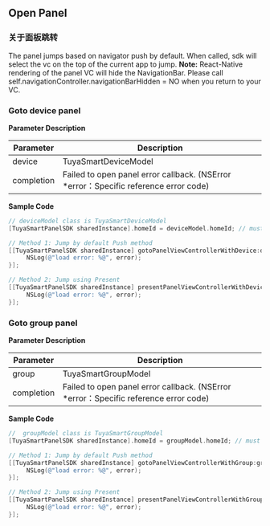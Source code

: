 ## Open Panel

### 关于面板跳转

The panel jumps based on navigator push by default. When called, sdk will select the vc on the top of the current app to jump.
**Note:** React-Native rendering of the panel VC will hide the NavigationBar. Please call self.navigationController.navigationBarHidden = NO when you return to your VC.

### Goto device panel

**Parameter Description**

| Parameter       | Description                                                     |
| ---------- | -------------------------------------------------------- |
| device     | TuyaSmartDeviceModel               |
| completion | Failed to open panel error callback. (NSError *error：Specific reference error code) |

**Sample Code** 

```objective-c
// deviceModel class is TuyaSmartDeviceModel
[TuyaSmartPanelSDK sharedInstance].homeId = deviceModel.homeId; // must be set home id

// Method 1: Jump by default Push method
[[TuyaSmartPanelSDK sharedInstance] gotoPanelViewControllerWithDevice:deviceModel completion:^(NSError *error) {
     NSLog(@"load error: %@", error);
}];

// Method 2: Jump using Present
[[TuyaSmartPanelSDK sharedInstance] presentPanelViewControllerWithDevice:deviceModel completion:^(NSError *error) {
     NSLog(@"load error: %@", error);
}];
```

### Goto group panel

**Parameter Description**

| Parameter       | Description                                                     |
| ---------- | -------------------------------------------------------- |
| group      | TuyaSmartGroupModel                                    |
| completion | Failed to open panel error callback. (NSError *error：Specific reference error code) |

**Sample Code** 

```objective-c
//  groupModel class is TuyaSmartGroupModel
[TuyaSmartPanelSDK sharedInstance].homeId = groupModel.homeId; // must be set home id

// Method 1: Jump by default Push method
[[TuyaSmartPanelSDK sharedInstance] gotoPanelViewControllerWithGroup:groupModel completion:^(NSError *error) {
     NSLog(@"load error: %@", error);
}];

// Method 2: Jump using Present
[[TuyaSmartPanelSDK sharedInstance] presentPanelViewControllerWithGroup:groupModel completion:^(NSError *error) {
     NSLog(@"load error: %@", error);
}];
```